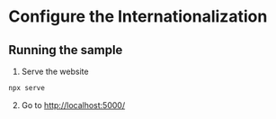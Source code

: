 # Configure the Internationalization


## Running the sample

1. Serve the website

```bash
npx serve
```

2. Go to [http://localhost:5000/](http://localhost:5000/)
